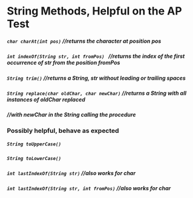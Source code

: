 # String Methods, Helpful on the AP Test

##### `char charAt(int pos)`   //returns the character at position pos

##### `int indexOf(String str, int fromPos) ` //returns the index of the first occurrence of str from the position fromPos

##### `String trim()` //returns a String, str without leading or trailing spaces

##### `String replace(char oldChar, char newChar)` //returns a String with all instances of oldChar replaced 

#####                                                                                 //with newChar in the String calling the procedure

### Possibly helpful, behave as expected

##### `String toUpperCase()`

##### `String toLowerCase()`

##### `int lastIndexOf(String str)`  //also works for char

##### `int lastIndexOf(String str, int fromPos)`  //also works for char



